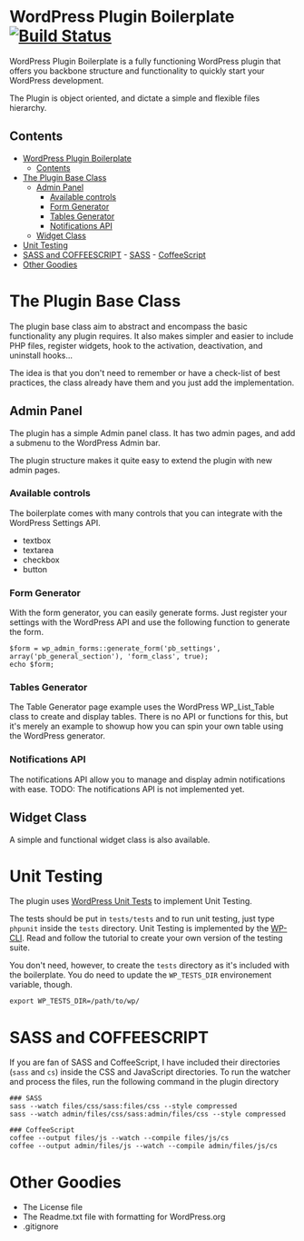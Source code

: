 # WordPress Plugin Boilerplate [![Build Status](https://travis-ci.org/omarabid/WordPress-Plugin-Boilerplate.svg)](https://travis-ci.org/omarabid/WordPress-Plugin-Boilerplate)

WordPress Plugin Boilerplate is a fully functioning WordPress plugin that offers you backbone structure and functionality to quickly start your WordPress development.

The Plugin is object oriented, and dictate a simple and flexible files hierarchy.

## Contents
- [WordPress Plugin Boilerplate](#wordpress-plugin-boilerplate)
    - [Contents](#contents)
- [The Plugin Base Class](#the-plugin-base-class)
    - [Admin Panel](#admin-panel)
        - [Available controls](#available-controls)
        - [Form Generator](#form-generator)
        - [Tables Generator](#tables-generator)
        - [Notifications API](#notifications-api)
    - [Widget Class](#widget-class)
- [Unit Testing](#unit-testing)
- [SASS and COFFEESCRIPT](#sass-and-coffeescript)
        - [SASS](#sass)
        - [CoffeeScript](#coffeescript)
- [Other Goodies](#other-goodies)

# The Plugin Base Class

The plugin base class aim to abstract and encompass the basic functionality any plugin requires. It also makes simpler and easier to include PHP files, register widgets, hook to the activation, deactivation, and uninstall hooks...

The idea is that you don't need to remember or have a check-list of best practices, the class already have them and you just add the implementation.

## Admin Panel

The plugin has a simple Admin panel class. It has two admin pages, and add a submenu to the WordPress Admin bar.

The plugin structure makes it quite easy to extend the plugin with new admin pages.

### Available controls

The boilerplate comes with many controls that you can integrate with the WordPress Settings API.

* textbox
* textarea
* checkbox
* button

### Form Generator

With the form generator, you can easily generate forms. Just register your settings with the WordPress API and use the following function to generate the form.

```
$form = wp_admin_forms::generate_form('pb_settings', array('pb_general_section'), 'form_class', true);
echo $form;
```

### Tables Generator

The Table Generator page example uses the WordPress WP_List_Table class to create and display tables. There is no API or functions for this, but it's merely an example to showup how you can spin your own table using the WordPress generator.

### Notifications API

The notifications API allow you to manage and display admin notifications with ease. 
TODO: The notifications API is not implemented yet.

## Widget Class

A simple and functional widget class is also available.

# Unit Testing

The plugin uses [WordPress Unit Tests](http://unit-tests.trac.wordpress.org/) to implement Unit Testing. 

The tests should be put in `tests/tests` and to run unit testing, just type `phpunit` inside the `tests` directory. Unit Testing is implemented by the [WP-CLI](http://wp-cli.org/blog/plugin-unit-tests.html). Read and follow the tutorial to create your own version of the testing suite.

You don't need, however, to create the `tests` directory as it's included with the boilerplate. You do need to update the `WP_TESTS_DIR` environement variable, though.

```
export WP_TESTS_DIR=/path/to/wp/
```

# SASS and COFFEESCRIPT

If you are fan of SASS and CoffeeScript, I have included their directories (`sass` and `cs`) inside the CSS and JavaScript directories. To run the watcher and process the files, run the following command in the plugin directory

```
### SASS
sass --watch files/css/sass:files/css --style compressed
sass --watch admin/files/css/sass:admin/files/css --style compressed

### CoffeeScript
coffee --output files/js --watch --compile files/js/cs
coffee --output admin/files/js --watch --compile admin/files/js/cs
```

# Other Goodies

* The License file
* The Readme.txt file with formatting for WordPress.org
* .gitignore
